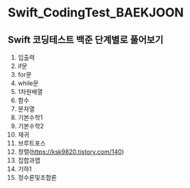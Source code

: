 # Swift_CodingTest_BAEKJOON

## Swift 코딩테스트 백준 단계별로 풀어보기
1. 입출력
2. if문
3. for문
4. while문
5. 1차원배열
6. 함수
7. 문자열
8. 기본수학1
9. 기본수학2
10. 재귀
11. 브루트포스
12. 정렬(https://ksk9820.tistory.com/140)
13. 집합과맵
14. 기하1
15. 정수론및조합론

